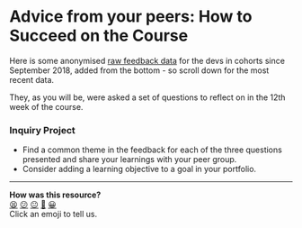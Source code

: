 # Advice from your peers: How to Succeed on the Course

 Here is some anonymised [raw feedback data](https://docs.google.com/spreadsheets/d/1iab67so3To5neYnwY6IcF7VX3oLt9WvR2xun4eTxsxo/edit#gid=0) for the devs in cohorts since September 2018, added from the bottom - so scroll down for the most recent data.

They, as you will be, were asked a set of questions to reflect on in the 12th week of the course.

### Inquiry Project
- Find a common theme in the feedback for each of the three questions presented and share your learnings with your peer group.
- Consider adding a learning objective to a goal in your portfolio.

<!-- BEGIN GENERATED SECTION DO NOT EDIT -->

---

**How was this resource?**  
[😫](https://airtable.com/shrUJ3t7KLMqVRFKR?prefill_Repository=makersacademy/course&prefill_File=apprenticeship_starting_pack/self_directed_learning/resources/peer_advice_to_new_learners.md&prefill_Sentiment=😫) [😕](https://airtable.com/shrUJ3t7KLMqVRFKR?prefill_Repository=makersacademy/course&prefill_File=apprenticeship_starting_pack/self_directed_learning/resources/peer_advice_to_new_learners.md&prefill_Sentiment=😕) [😐](https://airtable.com/shrUJ3t7KLMqVRFKR?prefill_Repository=makersacademy/course&prefill_File=apprenticeship_starting_pack/self_directed_learning/resources/peer_advice_to_new_learners.md&prefill_Sentiment=😐) [🙂](https://airtable.com/shrUJ3t7KLMqVRFKR?prefill_Repository=makersacademy/course&prefill_File=apprenticeship_starting_pack/self_directed_learning/resources/peer_advice_to_new_learners.md&prefill_Sentiment=🙂) [😀](https://airtable.com/shrUJ3t7KLMqVRFKR?prefill_Repository=makersacademy/course&prefill_File=apprenticeship_starting_pack/self_directed_learning/resources/peer_advice_to_new_learners.md&prefill_Sentiment=😀)  
Click an emoji to tell us.

<!-- END GENERATED SECTION DO NOT EDIT -->

